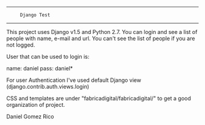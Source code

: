 --------------------------------------------------
         Django Test
--------------------------------------------------

This project uses Django v1.5 and Python 2.7.
You can login and see a list of people with name, e-mail and url.
You can't see the list of people if you are not logged.

User that can be used to login is: 

name: daniel
pass: daniel*

For user Authentication I've used default Django view
(django.contrib.auth.views.login)

CSS and templates are under "fabricadigital/fabricadigital/" 
to get a good organization of project.

Daniel Gomez Rico